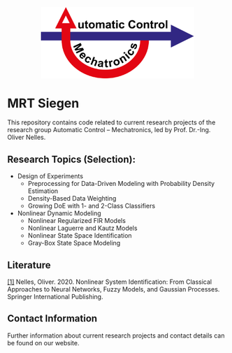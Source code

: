 <img src="mrt_logo.png" width="350" style="display: block; margin-left: auto;margin-right: auto;">

# MRT Siegen

This repository contains code related to current research projects of the research group Automatic Control – Mechatronics, led by Prof. Dr.-Ing. Oliver Nelles.

## Research Topics (Selection):
- Design of Experiments
   - Preprocessing for Data-Driven Modeling with Probability Density Estimation
   - Density-Based Data Weighting
   - Growing DoE with 1- and 2-Class Classifiers
- Nonlinear Dynamic Modeling
   - Nonlinear Regularized FIR Models
   - Nonlinear Laguerre and Kautz Models
   - Nonlinear State Space Identification
   - Gray-Box State Space Modeling

## Literature 
[[1]]( https://doi.org/10.1007/978-3-030-47439-3) Nelles, Oliver. 2020. Nonlinear System Identification: From Classical Approaches to Neural Networks, Fuzzy Models, and Gaussian Processes. Springer International Publishing.

## Contact Information

Further information about current research projects and contact details can be found on our website.